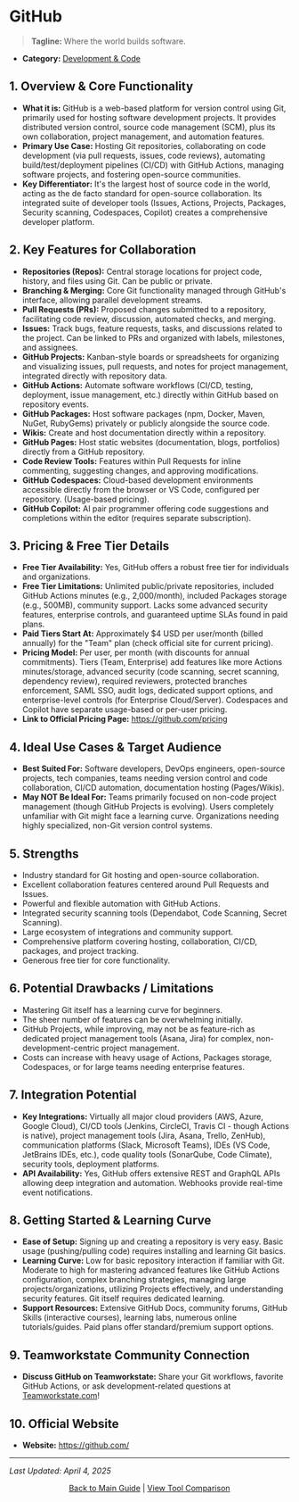 # GitHub

> **Tagline:** Where the world builds software.
*   **Category:** [Development & Code](../category-overview/development-version-control-overview.md)

## 1. Overview & Core Functionality

*   **What it is:** GitHub is a web-based platform for version control using Git, primarily used for hosting software development projects. It provides distributed version control, source code management (SCM), plus its own collaboration, project management, and automation features.
*   **Primary Use Case:** Hosting Git repositories, collaborating on code development (via pull requests, issues, code reviews), automating build/test/deployment pipelines (CI/CD) with GitHub Actions, managing software projects, and fostering open-source communities.
*   **Key Differentiator:** It's the largest host of source code in the world, acting as the de facto standard for open-source collaboration. Its integrated suite of developer tools (Issues, Actions, Projects, Packages, Security scanning, Codespaces, Copilot) creates a comprehensive developer platform.

## 2. Key Features for Collaboration

*   **Repositories (Repos):** Central storage locations for project code, history, and files using Git. Can be public or private.
*   **Branching & Merging:** Core Git functionality managed through GitHub's interface, allowing parallel development streams.
*   **Pull Requests (PRs):** Proposed changes submitted to a repository, facilitating code review, discussion, automated checks, and merging.
*   **Issues:** Track bugs, feature requests, tasks, and discussions related to the project. Can be linked to PRs and organized with labels, milestones, and assignees.
*   **GitHub Projects:** Kanban-style boards or spreadsheets for organizing and visualizing issues, pull requests, and notes for project management, integrated directly with repository data.
*   **GitHub Actions:** Automate software workflows (CI/CD, testing, deployment, issue management, etc.) directly within GitHub based on repository events.
*   **GitHub Packages:** Host software packages (npm, Docker, Maven, NuGet, RubyGems) privately or publicly alongside the source code.
*   **Wikis:** Create and host documentation directly within a repository.
*   **GitHub Pages:** Host static websites (documentation, blogs, portfolios) directly from a GitHub repository.
*   **Code Review Tools:** Features within Pull Requests for inline commenting, suggesting changes, and approving modifications.
*   **GitHub Codespaces:** Cloud-based development environments accessible directly from the browser or VS Code, configured per repository. (Usage-based pricing).
*   **GitHub Copilot:** AI pair programmer offering code suggestions and completions within the editor (requires separate subscription).

## 3. Pricing & Free Tier Details

*   **Free Tier Availability:** Yes, GitHub offers a robust free tier for individuals and organizations.
*   **Free Tier Limitations:** Unlimited public/private repositories, included GitHub Actions minutes (e.g., 2,000/month), included Packages storage (e.g., 500MB), community support. Lacks some advanced security features, enterprise controls, and guaranteed uptime SLAs found in paid plans.
*   **Paid Tiers Start At:** Approximately $4 USD per user/month (billed annually) for the "Team" plan (check official site for current pricing).
*   **Pricing Model:** Per user, per month (with discounts for annual commitments). Tiers (Team, Enterprise) add features like more Actions minutes/storage, advanced security (code scanning, secret scanning, dependency review), required reviewers, protected branches enforcement, SAML SSO, audit logs, dedicated support options, and enterprise-level controls (for Enterprise Cloud/Server). Codespaces and Copilot have separate usage-based or per-user pricing.
*   **Link to Official Pricing Page:** https://github.com/pricing

## 4. Ideal Use Cases & Target Audience

*   **Best Suited For:** Software developers, DevOps engineers, open-source projects, tech companies, teams needing version control and code collaboration, CI/CD automation, documentation hosting (Pages/Wikis).
*   **May NOT Be Ideal For:** Teams primarily focused on non-code project management (though GitHub Projects is evolving). Users completely unfamiliar with Git might face a learning curve. Organizations needing highly specialized, non-Git version control systems.

## 5. Strengths

*   Industry standard for Git hosting and open-source collaboration.
*   Excellent collaboration features centered around Pull Requests and Issues.
*   Powerful and flexible automation with GitHub Actions.
*   Integrated security scanning tools (Dependabot, Code Scanning, Secret Scanning).
*   Large ecosystem of integrations and community support.
*   Comprehensive platform covering hosting, collaboration, CI/CD, packages, and project tracking.
*   Generous free tier for core functionality.

## 6. Potential Drawbacks / Limitations

*   Mastering Git itself has a learning curve for beginners.
*   The sheer number of features can be overwhelming initially.
*   GitHub Projects, while improving, may not be as feature-rich as dedicated project management tools (Asana, Jira) for complex, non-development-centric project management.
*   Costs can increase with heavy usage of Actions, Packages storage, Codespaces, or for large teams needing enterprise features.

## 7. Integration Potential

*   **Key Integrations:** Virtually all major cloud providers (AWS, Azure, Google Cloud), CI/CD tools (Jenkins, CircleCI, Travis CI - though Actions is native), project management tools (Jira, Asana, Trello, ZenHub), communication platforms (Slack, Microsoft Teams), IDEs (VS Code, JetBrains IDEs, etc.), code quality tools (SonarQube, Code Climate), security tools, deployment platforms.
*   **API Availability:** Yes, GitHub offers extensive REST and GraphQL APIs allowing deep integration and automation. Webhooks provide real-time event notifications.

## 8. Getting Started & Learning Curve

*   **Ease of Setup:** Signing up and creating a repository is very easy. Basic usage (pushing/pulling code) requires installing and learning Git basics.
*   **Learning Curve:** Low for basic repository interaction if familiar with Git. Moderate to high for mastering advanced features like GitHub Actions configuration, complex branching strategies, managing large projects/organizations, utilizing Projects effectively, and understanding security features. Git itself requires dedicated learning.
*   **Support Resources:** Extensive GitHub Docs, community forums, GitHub Skills (interactive courses), learning labs, numerous online tutorials/guides. Paid plans offer standard/premium support options.

## 9. Teamworkstate Community Connection

*   **Discuss GitHub on Teamworkstate:** Share your Git workflows, favorite GitHub Actions, or ask development-related questions at [Teamworkstate.com](https://teamworkstate.com/)!

## 10. Official Website

*   **Website:** https://github.com/

---

*Last Updated: April 4, 2025*

<p align="center"><a href="../README.md">Back to Main Guide</a> | <a href="../comparison-tables/tool-comparison.md">View Tool Comparison</a></p>
